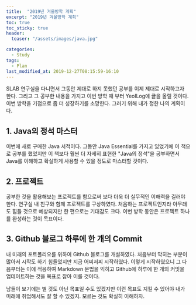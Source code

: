 ```yaml
---
title:  "2019년 겨울방학 계획"
excerpt: "2019년 겨울방학 계획"
toc: true
toc_sticky: true
header:
  teaser: "/assets/images/java.jpg"

categories:
  - Study
tags:
  - Plan
last_modified_at: 2019-12-27T08:15:59-16:10
---
```


SLAB 연구실을 다니면서 그동안 제대로 하지 못했던 공부를 이제 제대로 시작하고자 한다.
그리고 그 공부한 내용을 가지고 이번 방학 때 부터 YeolLog에 글을 올릴 것이다.
이번 방학을 기점으로 좀 더 성장하기를 소망한다.
그러기 위해 내가 정한 나의 계획이다.

## 1. Java의 정석 마스터

이번에 새로 구매한 Java 서적이다. 그동안 Java Essential를 가지고 있었기에 이 책으로 공부를 했었지만 이 책보다 훨씬 더 자세히 표현한 "Java의 정석"을 공부하면서 Java를 이해하고 확실하게 사용할 수 있을 정도로 마스터할 것이다.

## 2. 프로젝트

공부한 것을 활용해보는 프로젝트를 함으로써 보다 더욱 더 실무적인 이해력을 길러야 한다. 연구실 내 친구와 함께 프로젝트를 구상하였다.
처음하는 프로젝트인지라 아무래도 힘들 것으로 예상되지만 한 편으로는 기대감도 크다. 이번 방학 동안은 프로젝트 하나를 완성하는 것이 목표이다.

## 3. Github 블로그 하루에 한 개의 Commit

내 미래의 포트폴리오를 위하여 Github 블로그를 개설하였다. 처음부터 막히는 부분이 많아서 시작도 하기 힘들었지만 지금 어찌저찌 시작하였다.
이렇게 시작하였으니 그 다음부터는 이에 적응하여 Markdown 문법을 익히고 Github에 하루에 한 개의 커밋을 업데이트하는 것을 목표로 잡아
이룰 것이다.


남들이 보기에는 별 것도 아닌 목표일 수도 있겠지만 이런 목표도 지킬 수 있어야 내가 미래에 취업해서도
잘 할 수 있겠지. 모르는 것도 확실히 이해하자.
